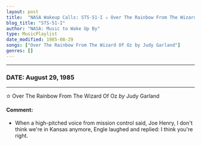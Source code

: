 ```yaml
---
layout: post
title:  "NASA Wakeup Calls: STS-51-I ✫ Over The Rainbow From The Wizard Of Oz by Judy Garland ✫ August 29, 1985"
blog_title: "STS-51-I"
author: "NASA: Music to Wake Up By"
type: MusicPlaylist
date_modified: 1985-08-29
songs: ["Over The Rainbow From The Wizard Of Oz by Judy Garland"]
genres: []
---
```


----
### DATE: August 29, 1985
----
✫ Over The Rainbow From The Wizard Of Oz *by* Judy Garland  

#### Comment:
* When a high-pitched voice from mission control said, Joe Henry, I don't think we're in Kansas anymore, Engle laughed and replied: I think you're right.



<br/>
<center>
	<a target="_blank"
	   href="https://twitter.com/intent/tweet?hashtags=Space,NASA,Playlist,NASAWakeupCalls,SpaceProgram&text=🚀 {{ page.author}}, '{{ page.songs.first }}' {{ page.title }}, {{ site.url }}{{ page.url }}&via=nasawakeupcalls"><i class="fab fa-twitter" title="Tweet this page" alt="Tweet this page" style="font-size: 1.3em;"></i></a>
	&nbsp; 	<i class="fas fa-user-astronaut" style="font-size: 1.5em;"></i> &nbsp;
    <a id="custom_amazon_link"
       type="amzn" search="#"
       category="popular music">
    <i class="fab fa-amazon" style="font-size: 1.3em;"></i></a>
</center>

<!-- Randomly resolve an individual entry from a song array -->
<script src="/assets/javascript/seedrandom.min.js"></script>
<script>
  var wake_me_up = ["Over The Rainbow From The Wizard Of Oz by Judy Garland"];
  var prng = new Math.seedrandom();
  function randomSong() {
    song = wake_me_up[Math.floor(Math.random() * wake_me_up.length)];
    var amazon_link = document.getElementById("custom_amazon_link");
    amazon_link.setAttribute("search", song);
  }
  window.onload = randomSong();
</script>
